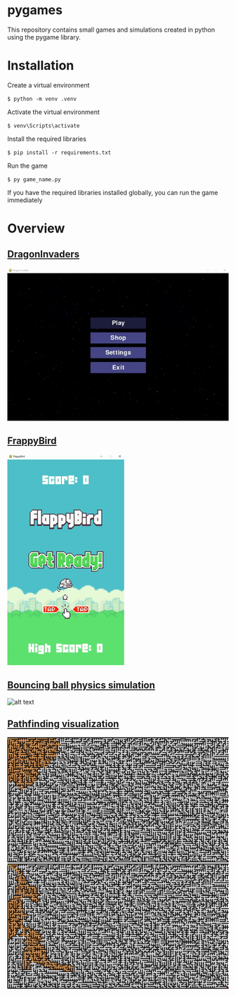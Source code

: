 # pygames

This repository contains small games and simulations created in python using the pygame library.

# Installation

Create a virtual environment

```
$ python -m venv .venv
```

Activate the virtual environment

```
$ venv\Scripts\activate
```

Install the required libraries

```
$ pip install -r requirements.txt
```

Run the game

```
$ py game_name.py
```

If you have the required libraries installed globally, you can run the game immediately

# Overview

## [DragonInvaders](https://github.com/adrolc/pygames/tree/main/DragonInvaders)

![alt text](./.docs/gifs/DragonInvaders.gif)

## [FrappyBird](https://github.com/adrolc/pygames/tree/main/FlappyBird)

![alt text](./.docs/gifs/flappybird.gif)

## [Bouncing ball physics simulation](https://github.com/adrolc/pygames/tree/main/Bouncing_ball_simulation)

![alt text](./.docs/gifs/bouncing_ball_simulation.gif)

## [Pathfinding visualization](https://github.com/adrolc/pygames/tree/main/Pathfinding_visualization)

![alt text](./.docs/gifs/pathfinding_BFS.gif)
![alt text](./.docs/gifs/pathfinding_DFS.gif)